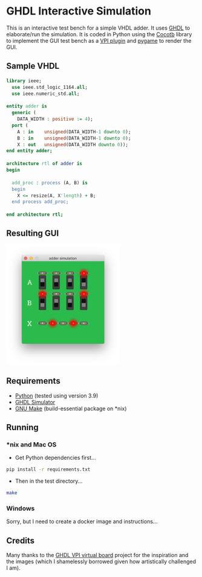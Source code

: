 # GHDL Interactive Simulation

This is an interactive test bench for a simple VHDL adder. It uses [GHDL] to elaborate/run the simulation. It is coded in Python using the [Cocotb] library to implement the GUI test bench as a [VPI plugin] and [pygame] to render the GUI.

## Sample VHDL

```vhdl
library ieee;
  use ieee.std_logic_1164.all;
  use ieee.numeric_std.all;

entity adder is
  generic (
    DATA_WIDTH : positive := 4);
  port (
    A : in    unsigned(DATA_WIDTH-1 downto 0);
    B : in    unsigned(DATA_WIDTH-1 downto 0);
    X : out   unsigned(DATA_WIDTH downto 0));
end entity adder;

architecture rtl of adder is
begin

  add_proc : process (A, B) is
  begin
    X <= resize(A, X'length) + B;
  end process add_proc;

end architecture rtl;
```

## Resulting GUI

<img src="test/images/screen_shot.png" alt="Interactive VHDL Adder Simulation" width="300">

## Requirements
- [Python] (tested using version 3.9)
- [GHDL Simulator]
- [GNU Make] (build-essential package on *nix)

## Running
### *nix and Mac OS
- Get Python dependencies first...
```bash
pip install -r requirements.txt
```
- Then in the test directory...
```bash
make
```

### Windows
Sorry, but I need to create a docker image and instructions...

## Credits
Many thanks to the [GHDL VPI virtual board] project for the inspiration and the images (which I shamelessly borrowed given how artistically challenged I am).

[GHDL]:                   https://ghdl.github.io/ghdl/about.html
[Cocotb]:                 https://docs.cocotb.org/en/stable/
[VPI Plugin]:             https://ghdl.github.io/ghdl-cosim/vpi/index.html
[pygame]:                 https://www.pygame.org
[GHDL VPI virtual board]: https://gitlab.ensta-bretagne.fr/bollenth/ghdl-vpi-virtual-board
[GNU Make]:               https://www.gnu.org/software/make/
[GHDL Simulator]:         https://github.com/ghdl/ghdl
[Python]:                 https://www.python.org/downloads/